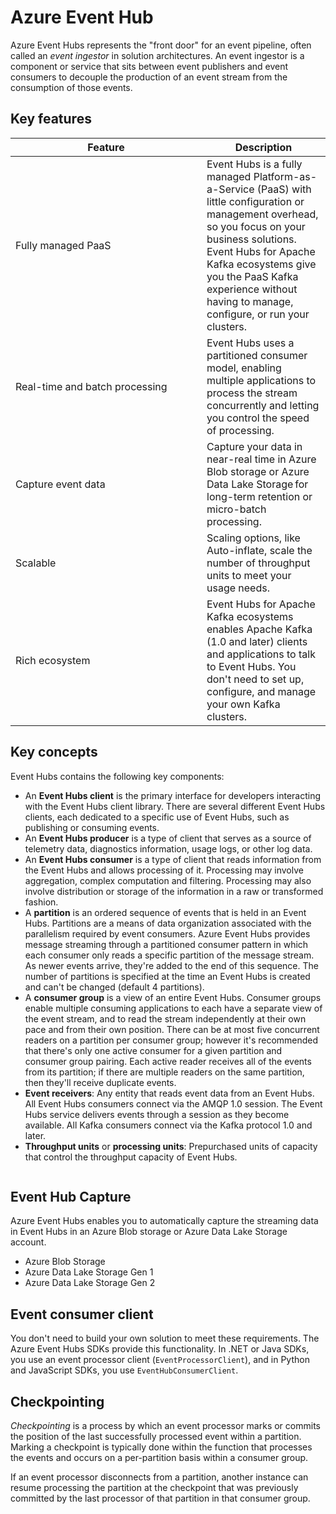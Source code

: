 # Azure Event Hub

Azure Event Hubs represents the "front door" for an event pipeline, often called an _event ingestor_ in solution architectures. An event ingestor is a component or service that sits between event publishers and event consumers to decouple the production of an event stream from the consumption of those events.

## Key features

<table><thead><tr><th width="290">Feature</th><th>Description</th></tr></thead><tbody><tr><td>Fully managed PaaS</td><td>Event Hubs is a fully managed Platform-as-a-Service (PaaS) with little configuration or management overhead, so you focus on your business solutions. Event Hubs for Apache Kafka ecosystems give you the PaaS Kafka experience without having to manage, configure, or run your clusters.</td></tr><tr><td>Real-time and batch processing</td><td>Event Hubs uses a partitioned consumer model, enabling multiple applications to process the stream concurrently and letting you control the speed of processing.</td></tr><tr><td>Capture event data</td><td>Capture your data in near-real time in Azure Blob storage or Azure Data Lake Storage for long-term retention or micro-batch processing.</td></tr><tr><td>Scalable</td><td>Scaling options, like Auto-inflate, scale the number of throughput units to meet your usage needs.</td></tr><tr><td>Rich ecosystem</td><td>Event Hubs for Apache Kafka ecosystems enables Apache Kafka (1.0 and later) clients and applications to talk to Event Hubs. You don't need to set up, configure, and manage your own Kafka clusters.</td></tr></tbody></table>

## Key concepts <a href="#key-concepts" id="key-concepts"></a>

Event Hubs contains the following key components:

* An **Event Hubs client** is the primary interface for developers interacting with the Event Hubs client library. There are several different Event Hubs clients, each dedicated to a specific use of Event Hubs, such as publishing or consuming events.
* An **Event Hubs producer** is a type of client that serves as a source of telemetry data, diagnostics information, usage logs, or other log data.
* An **Event Hubs consumer** is a type of client that reads information from the Event Hubs and allows processing of it. Processing may involve aggregation, complex computation and filtering. Processing may also involve distribution or storage of the information in a raw or transformed fashion.
* A **partition** is an ordered sequence of events that is held in an Event Hubs. Partitions are a means of data organization associated with the parallelism required by event consumers. Azure Event Hubs provides message streaming through a partitioned consumer pattern in which each consumer only reads a specific partition of the message stream. As newer events arrive, they're added to the end of this sequence. The number of partitions is specified at the time an Event Hubs is created and can't be changed (default 4 partitions).
* A **consumer group** is a view of an entire Event Hubs. Consumer groups enable multiple consuming applications to each have a separate view of the event stream, and to read the stream independently at their own pace and from their own position. There can be at most five concurrent readers on a partition per consumer group; however it's recommended that there's only one active consumer for a given partition and consumer group pairing. Each active reader receives all of the events from its partition; if there are multiple readers on the same partition, then they'll receive duplicate events.
* **Event receivers**: Any entity that reads event data from an Event Hubs. All Event Hubs consumers connect via the AMQP 1.0 session. The Event Hubs service delivers events through a session as they become available. All Kafka consumers connect via the Kafka protocol 1.0 and later.
* **Throughput units** or **processing units**: Prepurchased units of capacity that control the throughput capacity of Event Hubs.

<figure><img src="../../../../.gitbook/assets/event-hubs-stream-processing.png" alt=""><figcaption></figcaption></figure>

## Event Hub Capture

Azure Event Hubs enables you to automatically capture the streaming data in Event Hubs in an Azure Blob storage or Azure Data Lake Storage account.

* Azure Blob Storage
* Azure Data Lake Storage Gen 1
* Azure Data Lake Storage Gen 2

## Event consumer client <a href="#event-processor-or-consumer-client" id="event-processor-or-consumer-client"></a>

You don't need to build your own solution to meet these requirements. The Azure Event Hubs SDKs provide this functionality. In .NET or Java SDKs, you use an event processor client (`EventProcessorClient`), and in Python and JavaScript SDKs, you use `EventHubConsumerClient`.

## Checkpointing <a href="#checkpointing" id="checkpointing"></a>

_Checkpointing_ is a process by which an event processor marks or commits the position of the last successfully processed event within a partition. Marking a checkpoint is typically done within the function that processes the events and occurs on a per-partition basis within a consumer group.

If an event processor disconnects from a partition, another instance can resume processing the partition at the checkpoint that was previously committed by the last processor of that partition in that consumer group.
